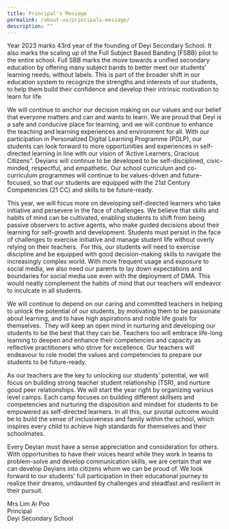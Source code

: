 ```yaml
---
title: Principal's Message
permalink: /about-us/principals-message/
description: ""
---
```

Year 2023 marks 43rd year of the founding of Deyi Secondary School. It also marks the scaling up of the Full Subject Based Banding (FSBB) pilot to the entire school. Full SBB marks the move towards a unified secondary education by offering many subject bands to better meet our students’ learning needs, without labels. This is part of the broader shift in our education system to recognize the strengths and interests of our students, to help them build their confidence and 
develop their intrinsic motivation to learn for life. 

We will continue to anchor our decision making on our values and our belief that everyone matters and can and wants to learn. We are proud that Deyi is a safe and conducive place for learning, and we will continue to enhance the teaching and learning experiences and environment for all.  With our participation in Personalized Digital Learning Programme (PDLP), our students can look forward to more opportunities and experiences in self-directed learning in line with our vision of ‘Active Learners, Gracious Citizens”. Deyians will continue to be developed to be self-disciplined, civic-minded, respectful, and empathetic. Our school curriculum and co-curriculum programmes will continue to be values-driven and future-focused, so that our students are equipped with the 21st Century Competencies (21 CC) and skills to be future-ready. 

  

This year, we will focus more on developing self-directed learners who take initiative and persevere in the face of challenges. We believe that skills and habits of mind can be cultivated, enabling students to shift from being passive observers to active agents, who make guided decisions about their learning for self-growth and development. Students must persist in the face of challenges to exercise initiative and manage student life without overly relying on their teachers.  For this, our students will need to exercise discipline and be equipped with good decision-making skills to navigate the increasingly complex world. With more frequent usage and exposure to social media, we also need our parents to lay down expectations and boundaries for social media use even with the deployment of DMA. This would neatly complement the habits of mind that our teachers will endeavor to inculcate in all students.

We will continue to depend on our caring and committed teachers in helping to unlock the potential of our students, by motivating them to be passionate about learning, and to have high aspirations and noble life goals for themselves.  They will keep an open mind in nurturing and developing our students to be the best that they can be. Teachers too will embrace life-long learning to deepen and enhance their competencies and capacity as reflective practitioners who strive for excellence. Our teachers will endeavour to role model the values and competencies to prepare our students to be future-ready.

As our teachers are the key to unlocking our students’ potential, we will focus on building strong teacher student relationship (TSR), and nurture good peer relationships. We will start the year right by organizing various level camps. Each camp focuses on building different skillsets and competencies and nurturing the disposition and mindset for students to be empowered as self-directed learners. In all this, our pivotal outcome would be to build the sense of inclusiveness and family within the school, which inspires every child to achieve high standards for themselves and their schoolmates.

Every Deyian must have a sense appreciation and consideration for others. With opportunities to have their voices heard while they work in teams to problem-solve and develop communication skills, we are certain that we can develop Deyians into citizens whom we can be proud of. We look forward to our students’ full participation in their educational journey to realize their dreams, undaunted by challenges and steadfast and resilient in their pursuit.

Mrs Lim Ai Poo  
Principal     
Deyi Secondary School